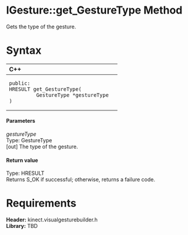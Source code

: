 IGesture::get\_GestureType Method  
=================================  

Gets the type of the gesture. <span id="syntaxSection"></span>

Syntax  
======  

<table>
<colgroup>
<col width="100%" />
</colgroup>
<thead>
<tr class="header">
<th align="left">C++</th>
</tr>
</thead>
<tbody>
<tr class="odd">
<td align="left"><pre><code>public:  
HRESULT get_GestureType(  
         GestureType *gestureType  
)</code></pre></td>
</tr>
</tbody>
</table>

<span id="ID4EG"></span>
#### Parameters  

*gestureType*    
Type: GestureType  
[out] The type of the gesture.  

<span id="ID4EP"></span>
#### Return value  

Type: HRESULT  
Returns S\_OK if successful; otherwise, returns a failure code.  

<span id="requirements"></span>

Requirements  
============  

**Header:** kinect.visualgesturebuilder.h  
**Library:** TBD  



<!--Please do not edit the data in the comment block below.-->
<!--
TOCTitle : get_GestureType Method
RLTitle : IGesture::get_GestureType Method
KeywordK : get_GestureType method
KeywordK : IGesture::get_GestureType method
KeywordF : IGesture::get_GestureType
KeywordF : get_GestureType
KeywordF : Microsoft.Kinect.visualgesturebuilder.IGesture.get_GestureType(GestureType@)
KeywordA : M:Microsoft.Kinect.visualgesturebuilder.IGesture.get_GestureType(GestureType@)
AssetID : M:Microsoft.Kinect.visualgesturebuilder.IGesture.get_GestureType(GestureType@)
Locale : en-us
CommunityContent : 1
APIType : Managed
APILocation : 
APIName : Microsoft.Kinect.visualgesturebuilder.IGesture::get_GestureType
TargetOS : Windows
TopicType : kbSyntax
DevLang : C++
DocSet : K4Wv2
ProjType : K4Wv2Proj
Technology : Kinect for Windows
Product : Kinect for Windows SDK v2
productversion : 20
-->
